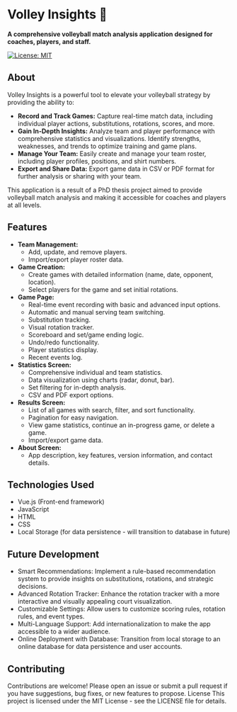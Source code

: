 # Volley Insights 🏐

**A comprehensive volleyball match analysis application designed for coaches, players, and staff.**

[![License: MIT](https://img.shields.io/badge/License-MIT-yellow.svg)](https://opensource.org/licenses/MIT)

## About

Volley Insights is a powerful tool to elevate your volleyball strategy by providing the ability to:

- **Record and Track Games:** Capture real-time match data, including individual player actions, substitutions, rotations, scores, and more.
- **Gain In-Depth Insights:**  Analyze team and player performance with comprehensive statistics and visualizations. Identify strengths, weaknesses, and trends to optimize training and game plans.
- **Manage Your Team:** Easily create and manage your team roster, including player profiles, positions, and shirt numbers.
- **Export and Share Data:** Export game data in CSV or PDF format for further analysis or sharing with your team.

This application is a result of a PhD thesis project aimed to provide volleyball match analysis and  making it accessible for coaches and players at all levels.

## Features

- **Team Management:**
    - Add, update, and remove players.
    - Import/export player roster data.
- **Game Creation:**
    - Create games with detailed information (name, date, opponent, location).
    - Select players for the game and set initial rotations.
- **Game Page:**
    - Real-time event recording with basic and advanced input options.
    - Automatic and manual serving team switching.
    - Substitution tracking.
    - Visual rotation tracker.
    - Scoreboard and set/game ending logic.
    - Undo/redo functionality.
    - Player statistics display.
    - Recent events log.
- **Statistics Screen:**
    - Comprehensive individual and team statistics.
    - Data visualization using charts (radar, donut, bar).
    - Set filtering for in-depth analysis.
    - CSV and PDF export options.
- **Results Screen:**
    - List of all games with search, filter, and sort functionality.
    - Pagination for easy navigation.
    - View game statistics, continue an in-progress game, or delete a game.
    - Import/export game data.
- **About Screen:**
    - App description, key features, version information, and contact details.

## Technologies Used

- Vue.js (Front-end framework)
- JavaScript
- HTML
- CSS
- Local Storage (for data persistence - will transition to database in future)

## Future Development
- Smart Recommendations: Implement a rule-based recommendation system to provide insights on substitutions, rotations, and strategic decisions.
- Advanced Rotation Tracker: Enhance the rotation tracker with a more interactive and visually appealing court visualization.
- Customizable Settings: Allow users to customize scoring rules, rotation rules, and event types.
- Multi-Language Support: Add internationalization to make the app accessible to a wider audience.
- Online Deployment with Database: Transition from local storage to an online database for data persistence and user accounts.

## Contributing
Contributions are welcome! Please open an issue or submit a pull request if you have suggestions, bug fixes, or new features to propose.
License
This project is licensed under the MIT License - see the LICENSE file for details.
